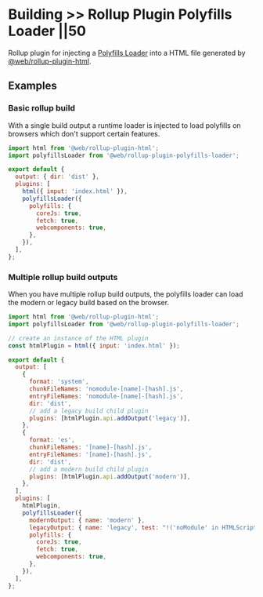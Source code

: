 # Building >> Rollup Plugin Polyfills Loader ||50

Rollup plugin for injecting a [Polyfills Loader](./polyfills-loader.md) into a HTML file generated by [@web/rollup-plugin-html](./rollup-plugin-html.md).

## Examples

### Basic rollup build

With a single build output a runtime loader is injected to load polyfills on browsers which don't support certain features.

```js
import html from '@web/rollup-plugin-html';
import polyfillsLoader from '@web/rollup-plugin-polyfills-loader';

export default {
  output: { dir: 'dist' },
  plugins: [
    html({ input: 'index.html' }),
    polyfillsLoader({
      polyfills: {
        coreJs: true,
        fetch: true,
        webcomponents: true,
      },
    }),
  ],
};
```

### Multiple rollup build outputs

When you have multiple rollup build outputs, the polyfills loader can load the modern or legacy build based on the browser.

```js
import html from '@web/rollup-plugin-html';
import polyfillsLoader from '@web/rollup-plugin-polyfills-loader';

// create an instance of the HTML plugin
const htmlPlugin = html({ input: 'index.html' });

export default {
  output: [
    {
      format: 'system',
      chunkFileNames: 'nomodule-[name]-[hash].js',
      entryFileNames: 'nomodule-[name]-[hash].js',
      dir: 'dist',
      // add a legacy build child plugin
      plugins: [htmlPlugin.api.addOutput('legacy')],
    },
    {
      format: 'es',
      chunkFileNames: '[name]-[hash].js',
      entryFileNames: '[name]-[hash].js',
      dir: 'dist',
      // add a modern build child plugin
      plugins: [htmlPlugin.api.addOutput('modern')],
    },
  ],
  plugins: [
    htmlPlugin,
    polyfillsLoader({
      modernOutput: { name: 'modern' },
      legacyOutput: { name: 'legacy', test: "!('noModule' in HTMLScriptElement.prototype)" },
      polyfills: {
        coreJs: true,
        fetch: true,
        webcomponents: true,
      },
    }),
  ],
};
```
